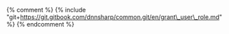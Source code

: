 {% comment %} {% include "git+https://git.gitbook.com/dnnsharp/common.git/en/grant\_user\_role.md" %}  {% endcomment %}


